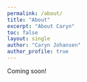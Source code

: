 ```yaml
---
permalink: /about/
title: "About"
excerpt: "About Caryn"
toc: false
layout: single
author: "Caryn Johansen"
author_profile: true
---
```



Coming soon!